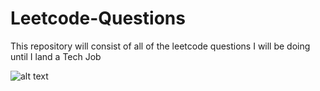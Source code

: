 # Leetcode-Questions
This repository will consist of all of the leetcode questions I will be doing until I land a Tech Job

![alt text](https://leetcode.com/static/images/LeetCode_Sharing.png)

